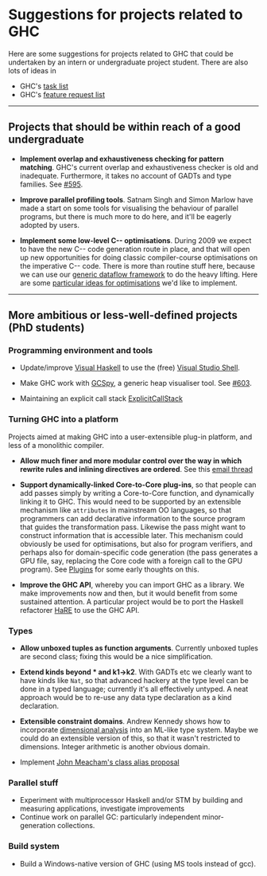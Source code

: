 # Suggestions for projects related to GHC



Here are some suggestions for projects related to GHC that could be undertaken by an intern or undergraduate project student.  There are also lots of ideas in


- GHC's [ task list](http://hackage.haskell.org/trac/ghc/report/2)
- GHC's [ feature request list](http://hackage.haskell.org/trac/ghc/report/2)

---


## Projects that should be within reach of a good undergraduate


- **Implement overlap and exhaustiveness checking for pattern matching**.  GHC's current overlap and exhaustiveness checker is old and inadequate.  Furthermore, it takes no account of GADTs and type families. See [\#595](https://gitlab.staging.haskell.org/ghc/ghc/issues/595).

- **Improve parallel profiling tools**.  Satnam Singh and Simon Marlow have made a start on some tools for visualising the behaviour of parallel programs, but there is much more to do here, and it'll be eagerly adopted by users.

- **Implement some low-level C-- optimisations**.  During 2009 we expect to have the new C-- code generation route in place, and that will open up new opportunities for doing classic compiler-course optimisations on the imperative C-- code.  There is more than routine stuff here, because we can use our [
  generic dataflow framework](http://research.microsoft.com/~simonpj/papers/c--) to do the heavy lifting.  Here are some [particular ideas for optimisations](back-end-notes) we'd like to implement.

---


## More ambitious or less-well-defined projects (PhD students)


### Programming environment and tools


- Update/improve [
  Visual Haskell](http://www.haskell.org/visualhaskell) to use the (free) [
  Visual Studio Shell](http://msdn2.microsoft.com/en-us/vsx2008/products/bb933751.aspx).

- Make GHC work with [
  GCSpy](http://research.sun.com/projects/gcspy/), a generic heap visualiser tool. See [\#603](https://gitlab.staging.haskell.org/ghc/ghc/issues/603).

- Maintaining an explicit call stack [ExplicitCallStack](explicit-call-stack)

### Turning GHC into a platform



Projects aimed at making GHC into a user-extensible plug-in platform, and less of a monolithic compiler.


- **Allow much finer and more modular control over the way in which rewrite rules and inlining directives are ordered**.  See this [
  email thread](http://www.haskell.org/pipermail/haskell-cafe/2008-January/038196.html)


  


- **Support dynamically-linked Core-to-Core plug-ins**, so that people can add passes simply by writing a Core-to-Core function, and dynamically linking it to GHC.  This would need to be supported by an extensible mechanism like ``attributes`` in mainstream OO languages, so that programmers can add declarative information to the source program that guides the transformation pass.  Likewise the pass might want to construct information that is accessible later.  This mechanism could obviously be used for optimisations, but also for program verifiers, and perhaps also for domain-specific code generation (the pass generates a GPU file, say, replacing the Core code with a foreign call to the GPU program). See [Plugins](plugins) for some early thoughts on this.

- **Improve the GHC API**, whereby you can import GHC as a library.  We make improvements now and then, but it would benefit from some sustained attention.  A particular project would be to port the Haskell refactorer [
  HaRE](http://www.cs.kent.ac.uk/projects/refactor-fp/hare.html) to use the GHC API.

### Types


- **Allow unboxed tuples as function arguments**.   Currently unboxed tuples are second class; fixing this would be a nice simplification.

- **Extend kinds beyond \* and k1-\>k2**.  With GADTs etc we clearly want to have kinds like `Nat`, so that advanced hackery at the type level can be done in a typed language; currently it's all effectively untyped.  A neat approach would be to re-use any data type declaration as a kind declaration.

- **Extensible constraint domains**.  Andrew Kennedy shows how to incorporate [
  dimensional analysis](http://research.microsoft.com/~akenn/units/index.html) into an ML-like type system.  Maybe we could do an extensible version of this, so that it wasn't restricted to dimensions.  Integer arithmetic is another obvious domain.  

- Implement [
  John Meacham's class alias proposal](http://repetae.net/john/recent/out/classalias.html)

### Parallel stuff


- Experiment with multiprocessor Haskell and/or STM by building and measuring applications, investigate improvements
- Continue work on parallel GC: particularly independent minor-generation collections.

### Build system


- Build a Windows-native version of GHC (using MS tools instead of gcc).
